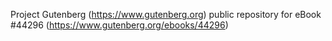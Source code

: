 Project Gutenberg (https://www.gutenberg.org) public repository for eBook #44296 (https://www.gutenberg.org/ebooks/44296)
